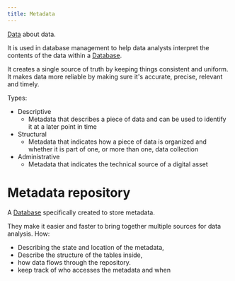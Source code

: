 ```yaml
---
title: Metadata
---
```

[Data](danielesalvatore/data-analysts/foundations/data.md) about data.

It is used in database management to help data analysts interpret the contents of the data within a [Database](danielesalvatore/data-analysts/foundations/database.md).

It creates a single source of truth by keeping things consistent and uniform. 
It makes data more reliable by making sure it's accurate, precise, relevant and timely. 

Types:
- Descriptive
	- Metadata that describes a piece of data and can be used to identify it at a later point in time
- Structural 
	- Metadata that indicates how a piece of data is organized and whether it is part of one, or more than one, data collection
- Administrative
	- Metadata that indicates the technical source of a digital asset

# Metadata repository
A [Database](danielesalvatore/data-analysts/foundations/database.md) specifically created to store metadata. 

They make it easier and faster to bring together multiple sources for data analysis.
How:
- Describing the state and location of the metadata, 
- Describe the structure of the tables inside, 
- how data flows through the repository. 
- keep track of who accesses the metadata and when